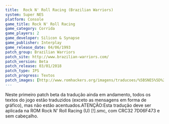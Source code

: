 ```yaml
---
title:  Rock N' Roll Racing (Brazilian Warriors)
system: Super NES
platform: Console
game_title: Rock N' Roll Racing
game_category: Corrida
game_players: 2
game_developer: Silicon & Synapse
game_publisher: Interplay
game_release_date: 04/06/1993
patch_group: Brazilian Warriors
patch_site: http://www.brazilian-warriors.com/
patch_version: Beta
patch_release: 03/01/2018
patch_type: IPS
patch_progress: Textos
patch_images: [http://www.romhackers.org/imagens/traducoes/%5BSNES%5D%20Rock%20N'%20Roll%20Racing%20-%20Brazilian%20Warriors%20-%201.png,http://www.romhackers.org/imagens/traducoes/%5BSNES%5D%20Rock%20N'%20Roll%20Racing%20-%20Brazilian%20Warriors%20-%202.png,http://www.romhackers.org/imagens/traducoes/%5BSNES%5D%20Rock%20N'%20Roll%20Racing%20-%20Brazilian%20Warriors%20-%203.png]
---
```

Neste primeiro patch beta da tradução ainda em andamento, todos os textos do jogo estão traduzidos (exceto as mensagens em forma de gráfico), mas não estão acentuados.ATENÇÃO:Esta tradução deve ser aplicada na ROM Rock N' Roll Racing (U) [!].smc, com CRC32 7D06F473 e sem cabeçalho.